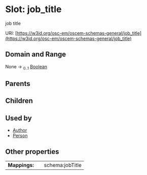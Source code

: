 
# Slot: job_title

job title

URI: [https://w3id.org/osc-em/oscem-schemas-general/job_title](https://w3id.org/osc-em/oscem-schemas-general/job_title)


## Domain and Range

None &#8594;  <sub>0..1</sub> [Boolean](types/Boolean.md)

## Parents


## Children


## Used by

 * [Author](Author.md)
 * [Person](Person.md)

## Other properties

|  |  |  |
| --- | --- | --- |
| **Mappings:** | | schema:jobTitle |